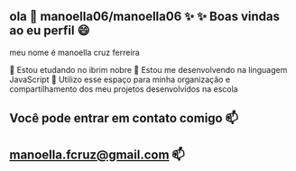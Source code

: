 ola 👋   manoella06/manoella06 ✨
✨
Boas vindas ao eu perfil 😄
-
 meu nome é manoella cruz ferreira 
 
💬 Estou etudando no ibrim nobre 
💬 Estou me desenvolvendo na linguagem JavaScript
💬 Utilizo esse espaço para minha organização e compartilhamento dos meu projetos desenvolvidos na escola 

 Você pode entrar em contato comigo 📫
-
 manoella.fcruz@gmail.com  📫
- 
 

